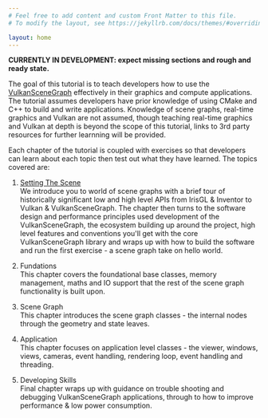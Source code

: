```yaml
---
# Feel free to add content and custom Front Matter to this file.
# To modify the layout, see https://jekyllrb.com/docs/themes/#overriding-theme-defaults

layout: home
---
```


**CURRENTLY IN DEVELOPMENT: expect missing sections and rough and ready state.**

The goal of this tutorial is to teach developers how to use the [VulkanSceneGraph](https://github.com/vsg-dev/VulkanSceneGraph) effectively in their graphics and compute applications. The tutorial assumes developers have prior knowledge of using CMake and C++ to build and write applications.  Knowledge of scene graphs, real-time graphics and Vulkan are not assumed, though teaching real-time graphics and Vulkan at depth is beyond the scope of this tutorial, links to 3rd party resources for further learnning will be provided.

Each chapter of the tutorial is coupled with exercises so that developers can learn about each topic then test out what they have learned. The topics covered are:

1. [Setting The Scene](SettingTheScene/index.md)  
We introduce you to world of scene graphs with a brief tour of historically significant low and high level APIs from IrisGL & Inventor to Vulkan & VulkanSceneGraph. The chapter then turns to the software design and performance principles used development of the VulkanSceneGraph, the ecosystem building up around the project, high level features and conventions you'll get with the core VulkanSceneGraph library and wraps up with how to build the software and run the first exercise - a scene graph take on hello world.

2. Fundations  
This chapter covers the foundational base classes, memory management, maths and IO support that the rest of the scene graph functionality is built upon.

3. Scene Graph  
This chapter introduces the scene graph classes - the internal nodes through the geometry and state leaves.

4. Application  
This chapter focuses on application level classes - the viewer, windows, views, cameras, event handling, rendering loop, event handling and threading.

5. Developing Skills  
Final chapter wraps up with guidance on trouble shooting and debugging VulkanSceneGraph applications, through to how to improve performance & low power consumption.
